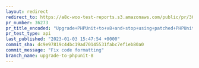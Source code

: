 ```yaml
---
layout: redirect
redirect_to: https://a8c-woo-test-reports.s3.amazonaws.com/public/pr/36273/api/index.html
pr_number: 36273
pr_title_encoded: "Upgrade+PHPUnit+to+v8+and+stop+using+patched+PHPUnit+7+for+PHP+8"
pr_test_type: api
last_published: "2023-01-03 15:47:54 +0000"
commit_sha: dc9e97819c44bc19ad70145531fabc7ef1eb80a0
commit_message: "Fix code formatting"
branch_name: upgrade-to-phpunit-8
---
```

